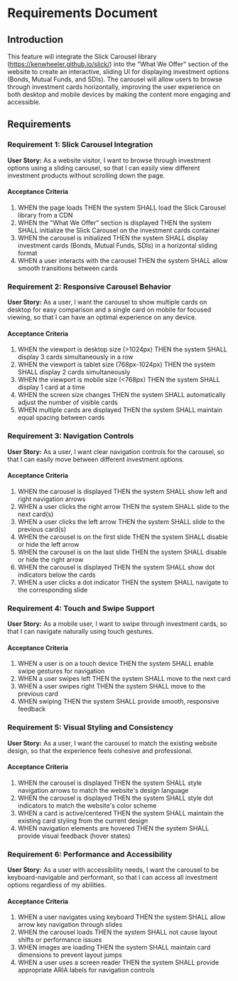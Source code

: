# Requirements Document

## Introduction

This feature will integrate the Slick Carousel library (https://kenwheeler.github.io/slick/) into the "What We Offer" section of the website to create an interactive, sliding UI for displaying investment options (Bonds, Mutual Funds, and SDIs). The carousel will allow users to browse through investment cards horizontally, improving the user experience on both desktop and mobile devices by making the content more engaging and accessible.

## Requirements

### Requirement 1: Slick Carousel Integration

**User Story:** As a website visitor, I want to browse through investment options using a sliding carousel, so that I can easily view different investment products without scrolling down the page.

#### Acceptance Criteria

1. WHEN the page loads THEN the system SHALL load the Slick Carousel library from a CDN
2. WHEN the "What We Offer" section is displayed THEN the system SHALL initialize the Slick Carousel on the investment cards container
3. WHEN the carousel is initialized THEN the system SHALL display investment cards (Bonds, Mutual Funds, SDIs) in a horizontal sliding format
4. WHEN a user interacts with the carousel THEN the system SHALL allow smooth transitions between cards

### Requirement 2: Responsive Carousel Behavior

**User Story:** As a user, I want the carousel to show multiple cards on desktop for easy comparison and a single card on mobile for focused viewing, so that I can have an optimal experience on any device.

#### Acceptance Criteria

1. WHEN the viewport is desktop size (>1024px) THEN the system SHALL display 3 cards simultaneously in a row
2. WHEN the viewport is tablet size (768px-1024px) THEN the system SHALL display 2 cards simultaneously
3. WHEN the viewport is mobile size (<768px) THEN the system SHALL display 1 card at a time
4. WHEN the screen size changes THEN the system SHALL automatically adjust the number of visible cards
5. WHEN multiple cards are displayed THEN the system SHALL maintain equal spacing between cards

### Requirement 3: Navigation Controls

**User Story:** As a user, I want clear navigation controls for the carousel, so that I can easily move between different investment options.

#### Acceptance Criteria

1. WHEN the carousel is displayed THEN the system SHALL show left and right navigation arrows
2. WHEN a user clicks the right arrow THEN the system SHALL slide to the next card(s)
3. WHEN a user clicks the left arrow THEN the system SHALL slide to the previous card(s)
4. WHEN the carousel is on the first slide THEN the system SHALL disable or hide the left arrow
5. WHEN the carousel is on the last slide THEN the system SHALL disable or hide the right arrow
6. WHEN the carousel is displayed THEN the system SHALL show dot indicators below the cards
7. WHEN a user clicks a dot indicator THEN the system SHALL navigate to the corresponding slide

### Requirement 4: Touch and Swipe Support

**User Story:** As a mobile user, I want to swipe through investment cards, so that I can navigate naturally using touch gestures.

#### Acceptance Criteria

1. WHEN a user is on a touch device THEN the system SHALL enable swipe gestures for navigation
2. WHEN a user swipes left THEN the system SHALL move to the next card
3. WHEN a user swipes right THEN the system SHALL move to the previous card
4. WHEN swiping THEN the system SHALL provide smooth, responsive feedback

### Requirement 5: Visual Styling and Consistency

**User Story:** As a user, I want the carousel to match the existing website design, so that the experience feels cohesive and professional.

#### Acceptance Criteria

1. WHEN the carousel is displayed THEN the system SHALL style navigation arrows to match the website's design language
2. WHEN the carousel is displayed THEN the system SHALL style dot indicators to match the website's color scheme
3. WHEN a card is active/centered THEN the system SHALL maintain the existing card styling from the current design
4. WHEN navigation elements are hovered THEN the system SHALL provide visual feedback (hover states)

### Requirement 6: Performance and Accessibility

**User Story:** As a user with accessibility needs, I want the carousel to be keyboard-navigable and performant, so that I can access all investment options regardless of my abilities.

#### Acceptance Criteria

1. WHEN a user navigates using keyboard THEN the system SHALL allow arrow key navigation through slides
2. WHEN the carousel loads THEN the system SHALL not cause layout shifts or performance issues
3. WHEN images are loading THEN the system SHALL maintain card dimensions to prevent layout jumps
4. WHEN a user uses a screen reader THEN the system SHALL provide appropriate ARIA labels for navigation controls
